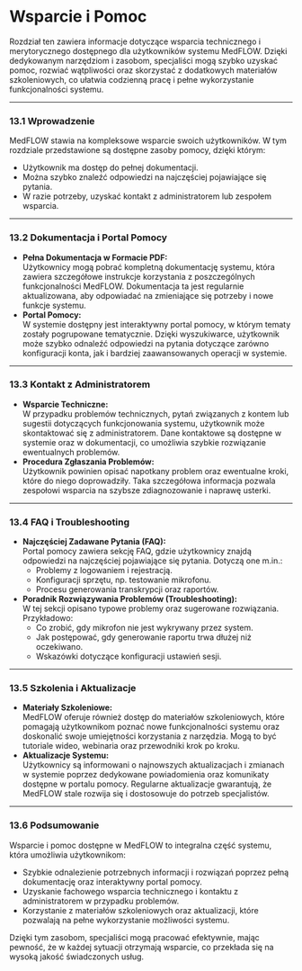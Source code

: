 # Wsparcie i Pomoc

Rozdział ten zawiera informacje dotyczące wsparcia technicznego i merytorycznego dostępnego dla użytkowników systemu MedFLOW. Dzięki dedykowanym narzędziom i zasobom, specjaliści mogą szybko uzyskać pomoc, rozwiać wątpliwości oraz skorzystać z dodatkowych materiałów szkoleniowych, co ułatwia codzienną pracę i pełne wykorzystanie funkcjonalności systemu.

***

### 13.1 Wprowadzenie

MedFLOW stawia na kompleksowe wsparcie swoich użytkowników. W tym rozdziale przedstawione są dostępne zasoby pomocy, dzięki którym:

* Użytkownik ma dostęp do pełnej dokumentacji.
* Można szybko znaleźć odpowiedzi na najczęściej pojawiające się pytania.
* W razie potrzeby, uzyskać kontakt z administratorem lub zespołem wsparcia.

***

### 13.2 Dokumentacja i Portal Pomocy

* **Pełna Dokumentacja w Formacie PDF:**\
  Użytkownicy mogą pobrać kompletną dokumentację systemu, która zawiera szczegółowe instrukcje korzystania z poszczególnych funkcjonalności MedFLOW. Dokumentacja ta jest regularnie aktualizowana, aby odpowiadać na zmieniające się potrzeby i nowe funkcje systemu.
* **Portal Pomocy:**\
  W systemie dostępny jest interaktywny portal pomocy, w którym tematy zostały pogrupowane tematycznie. Dzięki wyszukiwarce, użytkownik może szybko odnaleźć odpowiedzi na pytania dotyczące zarówno konfiguracji konta, jak i bardziej zaawansowanych operacji w systemie.

***

### 13.3 Kontakt z Administratorem

* **Wsparcie Techniczne:**\
  W przypadku problemów technicznych, pytań związanych z kontem lub sugestii dotyczących funkcjonowania systemu, użytkownik może skontaktować się z administratorem. Dane kontaktowe są dostępne w systemie oraz w dokumentacji, co umożliwia szybkie rozwiązanie ewentualnych problemów.
* **Procedura Zgłaszania Problemów:**\
  Użytkownik powinien opisać napotkany problem oraz ewentualne kroki, które do niego doprowadziły. Taka szczegółowa informacja pozwala zespołowi wsparcia na szybsze zdiagnozowanie i naprawę usterki.

***

### 13.4 FAQ i Troubleshooting

* **Najczęściej Zadawane Pytania (FAQ):**\
  Portal pomocy zawiera sekcję FAQ, gdzie użytkownicy znajdą odpowiedzi na najczęściej pojawiające się pytania. Dotyczą one m.in.:
  * Problemy z logowaniem i rejestracją.
  * Konfiguracji sprzętu, np. testowanie mikrofonu.
  * Procesu generowania transkrypcji oraz raportów.
* **Poradnik Rozwiązywania Problemów (Troubleshooting):**\
  W tej sekcji opisano typowe problemy oraz sugerowane rozwiązania. Przykładowo:
  * Co zrobić, gdy mikrofon nie jest wykrywany przez system.
  * Jak postępować, gdy generowanie raportu trwa dłużej niż oczekiwano.
  * Wskazówki dotyczące konfiguracji ustawień sesji.

***

### 13.5 Szkolenia i Aktualizacje

* **Materiały Szkoleniowe:**\
  MedFLOW oferuje również dostęp do materiałów szkoleniowych, które pomagają użytkownikom poznać nowe funkcjonalności systemu oraz doskonalić swoje umiejętności korzystania z narzędzia. Mogą to być tutoriale wideo, webinaria oraz przewodniki krok po kroku.
* **Aktualizacje Systemu:**\
  Użytkownicy są informowani o najnowszych aktualizacjach i zmianach w systemie poprzez dedykowane powiadomienia oraz komunikaty dostępne w portalu pomocy. Regularne aktualizacje gwarantują, że MedFLOW stale rozwija się i dostosowuje do potrzeb specjalistów.

***

### 13.6 Podsumowanie

Wsparcie i pomoc dostępne w MedFLOW to integralna część systemu, która umożliwia użytkownikom:

* Szybkie odnalezienie potrzebnych informacji i rozwiązań poprzez pełną dokumentację oraz interaktywny portal pomocy.
* Uzyskanie fachowego wsparcia technicznego i kontaktu z administratorem w przypadku problemów.
* Korzystanie z materiałów szkoleniowych oraz aktualizacji, które pozwalają na pełne wykorzystanie możliwości systemu.

Dzięki tym zasobom, specjaliści mogą pracować efektywnie, mając pewność, że w każdej sytuacji otrzymają wsparcie, co przekłada się na wysoką jakość świadczonych usług.
